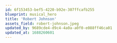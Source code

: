 ```yaml
---
id: 6f153453-bef5-4220-b92e-307ffcafb255
blueprint: musical_hero
title: 'Robert Johnson'
assets_field: robert-johnson.jpeg
updated_by: 9689cde4-d9c4-4a0a-a0f0-e088ff46ca01
updated_at: 1688260601
---
```

